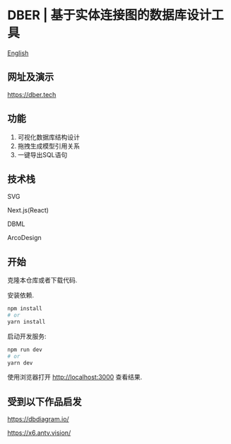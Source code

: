 # DBER | 基于实体连接图的数据库设计工具

[English](README.md)

## 网址及演示

https://dber.tech

## 功能

1. 可视化数据库结构设计
2. 拖拽生成模型引用关系
3. 一键导出SQL语句

## 技术栈

SVG

Next.js(React)

DBML

ArcoDesign

## 开始

克隆本仓库或者下载代码.

安装依赖.

```bash
npm install
# or
yarn install
```

启动开发服务:

```bash
npm run dev
# or
yarn dev
```

使用浏览器打开 [http://localhost:3000](http://localhost:3000) 查看结果.

## 受到以下作品启发

https://dbdiagram.io/

https://x6.antv.vision/
